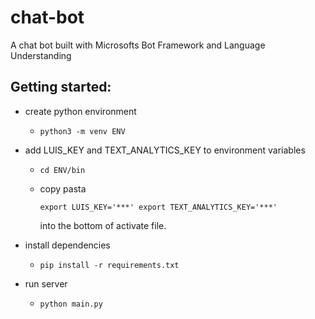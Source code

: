 # chat-bot
A chat bot built with Microsofts Bot Framework and Language Understanding 


## Getting started: 
- create python environment
    - `python3 -m venv ENV`
- add LUIS_KEY and TEXT_ANALYTICS_KEY to environment variables
    - `cd ENV/bin`
    - copy pasta 

        `export LUIS_KEY='***'
        export TEXT_ANALYTICS_KEY='***'`

        into the bottom of activate file.

- install dependencies 
    - `pip install -r requirements.txt`

- run server 
    - `python main.py`
